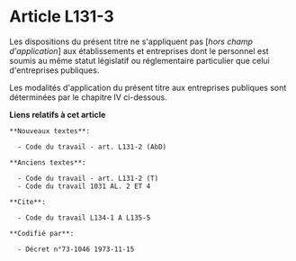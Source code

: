 # Article L131-3

Les dispositions du présent titre ne s'appliquent pas [*hors champ d'application*] aux établissements et entreprises dont le
personnel est soumis au même statut législatif ou réglementaire particulier que celui d'entreprises publiques.

Les modalités d'application du présent titre aux entreprises publiques sont déterminées par le chapitre IV ci-dessous.

**Liens relatifs à cet article**

	**Nouveaux textes**:

	  - Code du travail - art. L131-2 (AbD)

	**Anciens textes**:

	  - Code du travail - art. L131-2 (T)
	  - Code du travail 1031 AL. 2 ET 4

	**Cite**:

	  - Code du travail L134-1 A L135-5

	**Codifié par**:

	  - Décret n°73-1046 1973-11-15

